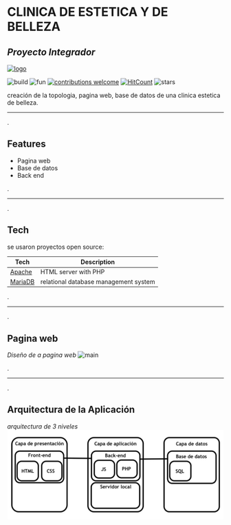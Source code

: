 # CLINICA DE ESTETICA Y DE BELLEZA
## _Proyecto Integrador_


[![logo]][pg]

![build](https://raw.githubusercontent.com/dwyl/repo-badges/main/svg/build-passing.svg)  ![fun](https://raw.githubusercontent.com/dwyl/repo-badges/main/svg/FunTimes-Guaranteed-brightgreen.svg) [![contributions welcome](https://img.shields.io/badge/contributions-welcome-brightgreen.svg?style=flat)](https://github.com/KevinBecerra3717/proyecto_integrador-Clinica-de-estetica-y-belleza/issues) [![HitCount](https://hits.dwyl.com/KevinBecerra3717/proyecto_integrador-Clinica-de-estetica-y-belleza.svg?style=flat-square)](http://hits.dwyl.com/KevinBecerra3717/proyecto_integrador-Clinica-de-estetica-y-belleza) ![stars](https://img.shields.io/amo/stars/g)

creación de la topologia, pagina web, base de datos de una clinica estetica de belleza.

---
.
## Features
- Pagina web
- Base de datos
- Back end

.

----------
.

## Tech

se usaron proyectos open source:

|Tech|Description|
| ------ | ------ |
|[Apache]|HTML server with PHP|
|[MariaDB]|relational database management system|

.

----------
.

## Pagina web
*Diseño de a pagina web*
![main]

.

---
.
## Arquitectura de la Aplicación
*arquitectura de 3 niveles*
![arq]

[//]: # (links)
[pg]: <https://kevinbecerra3717.github.io/proyecto_integrador-Clinica-de-estetica-y-belleza/src/views/main.html>
[Apache]:<https://httpd.apache.org/>
[MariaDB]: <https://mariadb.org/>

[//]: # (IMAGENES)
[logo]: <https://kevinbecerra3717.github.io/proyecto_integrador-Clinica-de-estetica-y-belleza/logo.png>
[main]: <https://kevinbecerra3717.github.io/proyecto_integrador-Clinica-de-estetica-y-belleza/main.jpeg>
[arq]:<https://raw.githubusercontent.com/KevinBecerra3717/proyecto_integrador-Clinica-de-estetica-y-belleza/main/Arquitectura/Capas.jpeg>
